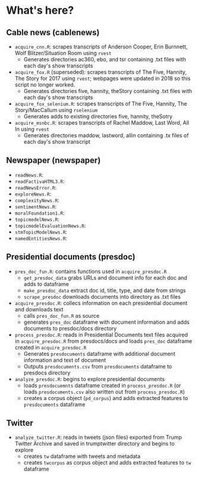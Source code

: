 # What's here?

## Cable news (cablenews)
* `acquire_cnn.R`: scrapes transcripts of Anderson Cooper, Erin Burnnett, Wolf Blitzer/Situation Room using `rvest`
  * Generates directories ac360, ebo, and tsr containing .txt files with each day's show transcripts
* `acquire_fox.R` (superseded): scrapes transcripts of The Five, Hannity, The Story for 2017 using `rvest`; webpages were updated in 2018 so this script no longer worked.
  * Generates directories five, hannity, theStory containing .txt files with each day's show transcripts
* `acquire_fox_selenium.R`: scrapes transcripts of The Five, Hannity, The Story/MacCallum using `rselenium`
  * Generates adds to existing directories five, hannity, theSotry 
* `acquire_msnbc.R`: scrapes transcripts of Rachel Maddow, Last Word, All In using `rvest`
  * Generates directories maddow, lastword, allin containing .tx files of each day's show transcript

## Newspaper (newspaper)
* `readNews.R`: 
* `readFactivaHTML3.R`: 
* `readNewsError.R`: 
* `exploreNews.R`: 
* `complexityNews.R`:
* `sentimentNews.R`: 
* `moralFoundation1.R`: 
* `topicmodelNews.R`: 
* `topicmodelEvaluationNews.R`:
* `stmTopicModelNews.R`: 
* `namedEntitiesNews.R`: 

## Presidential documents (presdoc)
* `pres_doc_fun.R`: contains functions used in `acquire_presdoc.R` 
  * `get_presdoc_data` grabs URLs and document info for each doc and adds to dataframe
  * `make_presdoc_data` extract doc id, title, type, and date from strings
  * `scrape_presdoc` downloads documents into directory as .txt files
* `acquire_presdoc.R`: collecs information on each presidential document and downloads text
  * calls `pres_doc_fun.R` as source
  * generates `pres_doc` dataframe with document information and adds documents to presdoc/docs directory
* `process_presdoc.R`: reads in Presidential Documents text files acquired in `acquire_presdoc.R` from presdocs/docs and loads `pres_doc` dataframe created in `acquire_presdoc.R`
  * Generates `presdocuments` dataframe with additional document information and text of document
  * Outputs `presdocuments.csv` from `presdocuments` dataframe to presdocs directory
* `analyze_presdoc.R`: begins to explore presidential documents
  * loads `presdocuemnts` dataframe created in `process_presdoc.R` (or loads `presdocuments.csv` also written out from `process_presdoc.R`)
  * creates a corpus object (`pd_corpus`) and adds extracted features to `presdocuments` dataframe

## Twitter
* `analyze_twitter.R`: reads in tweets (json files) exported from Trump Twitter Archive and saved in trumptwitter directory and begins to explore
  * creates `tw` dataframe with tweets and metadata
  * creates `twcorpus` as corpus object and adds extracted features to `tw` dataframe
